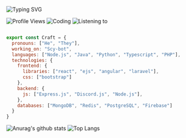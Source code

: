 ![Typing SVG](https://readme-typing-svg.herokuapp.com/?lines=Hello+World!) <br/>

![Profile Views](https://komarev.com/ghpvc/?username=Craftzman7) ![Coding](https://img.shields.io/endpoint?url=https://dev.discordprofiles.me/api/badge/vscode/542572136112324629) ![Listening to](https://img.shields.io/endpoint?url=https://dev.discordprofiles.me/api/badge/spotify/542572136112324629) 


```js

export const Craft = {
  pronouns: ["He", "They"],
  working_on: "Scy-bot",
  languages: ["Node.js", "Java", "Python", "Typescript", "PHP"],
  technologies: {
    frontend: {
      libraries: ["react", "ejs", "angular", "laravel"],
      css: ["bootstrap"]
    },
    backend: {
      js: ["Express.js", "Discord.js", "Node.js"],
    },
    databases: ["MongoDB", "Redis", "PostgreSQL", "Firebase"]
  }
}
```




![Anurag's github stats](https://github-readme-stats.vercel.app/api?username=Craftzman7&count_private=true) ![Top Langs](https://github-readme-stats.vercel.app/api/top-langs/?username=Craftzman7)





